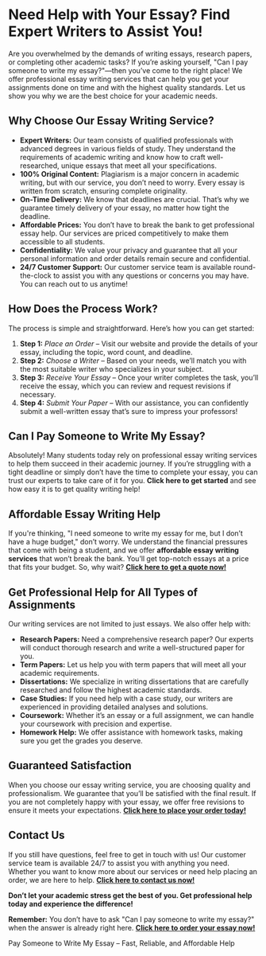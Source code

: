 <h1>Need Help with Your Essay? Find Expert Writers to Assist You!</h1>

<p>Are you overwhelmed by the demands of writing essays, research papers, or completing other academic tasks? If you’re asking yourself, "Can I pay someone to write my essay?"—then you’ve come to the right place! We offer professional essay writing services that can help you get your assignments done on time and with the highest quality standards. Let us show you why we are the best choice for your academic needs.</p>

<h2>Why Choose Our Essay Writing Service?</h2>

<ul>
  <li><strong>Expert Writers:</strong> Our team consists of qualified professionals with advanced degrees in various fields of study. They understand the requirements of academic writing and know how to craft well-researched, unique essays that meet all your specifications.</li>
  <li><strong>100% Original Content:</strong> Plagiarism is a major concern in academic writing, but with our service, you don’t need to worry. Every essay is written from scratch, ensuring complete originality.</li>
  <li><strong>On-Time Delivery:</strong> We know that deadlines are crucial. That’s why we guarantee timely delivery of your essay, no matter how tight the deadline.</li>
  <li><strong>Affordable Prices:</strong> You don’t have to break the bank to get professional essay help. Our services are priced competitively to make them accessible to all students.</li>
  <li><strong>Confidentiality:</strong> We value your privacy and guarantee that all your personal information and order details remain secure and confidential.</li>
  <li><strong>24/7 Customer Support:</strong> Our customer service team is available round-the-clock to assist you with any questions or concerns you may have. You can reach out to us anytime!</li>
</ul>

<h2>How Does the Process Work?</h2>

<p>The process is simple and straightforward. Here’s how you can get started:</p>

<ol>
  <li><strong>Step 1:</strong> <em>Place an Order</em> – Visit our website and provide the details of your essay, including the topic, word count, and deadline.</li>
  <li><strong>Step 2:</strong> <em>Choose a Writer</em> – Based on your needs, we’ll match you with the most suitable writer who specializes in your subject.</li>
  <li><strong>Step 3:</strong> <em>Receive Your Essay</em> – Once your writer completes the task, you’ll receive the essay, which you can review and request revisions if necessary.</li>
  <li><strong>Step 4:</strong> <em>Submit Your Paper</em> – With our assistance, you can confidently submit a well-written essay that’s sure to impress your professors!</li>
</ol>

<h2>Can I Pay Someone to Write My Essay?</h2>

<p>Absolutely! Many students today rely on professional essay writing services to help them succeed in their academic journey. If you’re struggling with a tight deadline or simply don’t have the time to complete your essay, you can trust our experts to take care of it for you. <strong>Click here to get started</strong> and see how easy it is to get quality writing help!</p>

<h2>Affordable Essay Writing Help</h2>

<p>If you're thinking, "I need someone to write my essay for me, but I don’t have a huge budget," don’t worry. We understand the financial pressures that come with being a student, and we offer <strong>affordable essay writing services</strong> that won’t break the bank. You’ll get top-notch essays at a price that fits your budget. So, why wait? <strong><a href="https://tinyurl.com/topessay?keyword=can+i+pay+someone+to+write+my+essay">Click here to get a quote now!</a></strong></p>

<h2>Get Professional Help for All Types of Assignments</h2>

<p>Our writing services are not limited to just essays. We also offer help with:</p>

<ul>
  <li><strong>Research Papers:</strong> Need a comprehensive research paper? Our experts will conduct thorough research and write a well-structured paper for you.</li>
  <li><strong>Term Papers:</strong> Let us help you with term papers that will meet all your academic requirements.</li>
  <li><strong>Dissertations:</strong> We specialize in writing dissertations that are carefully researched and follow the highest academic standards.</li>
  <li><strong>Case Studies:</strong> If you need help with a case study, our writers are experienced in providing detailed analyses and solutions.</li>
  <li><strong>Coursework:</strong> Whether it’s an essay or a full assignment, we can handle your coursework with precision and expertise.</li>
  <li><strong>Homework Help:</strong> We offer assistance with homework tasks, making sure you get the grades you deserve.</li>
</ul>

<h2>Guaranteed Satisfaction</h2>

<p>When you choose our essay writing service, you are choosing quality and professionalism. We guarantee that you’ll be satisfied with the final result. If you are not completely happy with your essay, we offer free revisions to ensure it meets your expectations. <strong><a href="https://tinyurl.com/topessay?keyword=can+i+pay+someone+to+write+my+essay">Click here to place your order today!</a></strong></p>

<h2>Contact Us</h2>

<p>If you still have questions, feel free to get in touch with us! Our customer service team is available 24/7 to assist you with anything you need. Whether you want to know more about our services or need help placing an order, we are here to help. <strong><a href="https://tinyurl.com/topessay?keyword=can+i+pay+someone+to+write+my+essay">Click here to contact us now!</a></strong></p>

<p><strong>Don’t let your academic stress get the best of you. Get professional help today and experience the difference!</strong></p>

<p><strong>Remember:</strong> You don’t have to ask "Can I pay someone to write my essay?" when the answer is already right here. <strong><a href="https://tinyurl.com/topessay?keyword=can+i+pay+someone+to+write+my+essay">Click here to order your essay now!</a></strong></p>
Pay Someone to Write My Essay – Fast, Reliable, and Affordable Help
